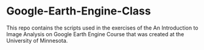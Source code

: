 # Google-Earth-Engine-Class

This repo contains the scripts used in the exercises of the An Introduction to Image Analysis on Google Earth Engine Course that was created at the University of Minnesota.
